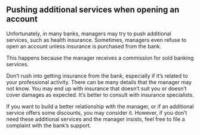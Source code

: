 ## Pushing additional services when opening an account

Unfortunately, in many banks, managers may try to push additional services, such as health insurance. Sometimes,
managers even refuse to open an account unless insurance is purchased from the bank.

This happens because the manager receives a commission for sold banking services.

Don’t rush into getting insurance from the bank, especially if it’s related to your professional activity. There can be
many details that the manager may not know. You may end up with insurance that doesn’t suit you or doesn’t cover damages
as expected. It’s better to consult with insurance specialists.

If you want to build a better relationship with the manager, or if an additional service offers some discounts, you may
consider it. However, if you don’t need these additional services and the manager insists, feel free to file a complaint
with the bank’s support.
